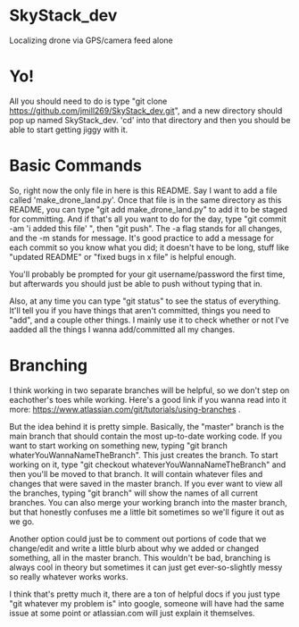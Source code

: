 # SkyStack_dev
Localizing drone via GPS/camera feed alone


# Yo!
All you should need to do is type "git clone https://github.com/jmill269/SkyStack_dev.git", and
a new directory should pop up named SkyStack_dev. 'cd' into that directory and then you should
be able to start getting jiggy with it.


# Basic Commands
So, right now the only file in here is this README. Say I want to add a file called 'make_drone_land.py'.
Once that file is in the same directory as this README, you can type "git add make_drone_land.py" to add it to be
staged for committing. And if that's all you want to do for the day, type "git commit -am 'i added this file' ",
then "git push". The -a flag stands for all changes, and the -m stands for message. It's good practice to add
a message for each commit so you know what you did; it doesn't have to be long, stuff like "updated README" or
"fixed bugs in x file" is helpful enough.

You'll probably be prompted for your git username/password the first time, but afterwards you should just
be able to push without typing that in.

Also, at any time you can type "git status" to see the status of everything. It'll tell you if you have things
that aren't committed, things you need to "add", and a couple other things. I mainly use it to check whether or not
I've aadded all the things I wanna add/committed all my changes.



# Branching
I think working in two separate branches will be helpful, so we don't step on eachother's toes while working.
Here's a good link if you wanna read into it more: https://www.atlassian.com/git/tutorials/using-branches .

But the idea behind it is pretty simple. Basically, the "master" branch is the main branch that should
contain the most up-to-date working code. If you want to start working on something new, typing
"git branch whaterYouWannaNameTheBranch". This just creates the branch. To start working on it, type
"git checkout whateverYouWannaNameTheBranch" and then you'll be moved to that branch. It will contain
whatever files and changes that were saved in the master branch. If you ever want to view all the branches,
typing "git branch" will show the names of all current branches. You can also merge your working branch
into the master branch, but that honestly confuses me a little bit sometimes so we'll figure it out as we go.

Another option could just be to comment out portions of code that we change/edit and write a little blurb
about why we added or changed something, all in the master branch. This wouldn't be bad, branching is always cool in
theory but sometimes it can just get ever-so-slightly messy so really whatever works works.

I think that's pretty much it, there are a ton of helpful docs if you just type "git whatever my problem is" into google,
someone will have had the same issue at some point or atlassian.com will just explain it themselves.

